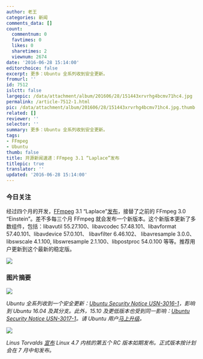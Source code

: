 ```yaml
---
author: 老王
categories: 新闻
comments_data: []
count:
  commentnum: 0
  favtimes: 0
  likes: 0
  sharetimes: 2
  viewnum: 2674
date: '2016-06-28 15:14:00'
editorchoice: false
excerpt: 更多：Ubuntu 全系列收到安全更新。
fromurl: ''
id: 7512
islctt: false
largepic: /data/attachment/album/201606/28/151443xrvrhg4bcmv71hc4.jpg
permalink: /article-7512-1.html
pic: /data/attachment/album/201606/28/151443xrvrhg4bcmv71hc4.jpg.thumb.jpg
related: []
reviewer: ''
selector: ''
summary: 更多：Ubuntu 全系列收到安全更新。
tags:
- FFmpeg
- Ubuntu
thumb: false
title: 开源新闻速递：FFmpeg 3.1 “Laplace”发布
titlepic: true
translator: ''
updated: '2016-06-28 15:14:00'
---
```


### 今日关注


经过四个月的开发，[FFmpeg](https://ffmpeg.org/) 3.1 “Laplace”[发布](https://ffmpeg.org/download.html#release_3.1)，接替了之前的 FFmpeg 3.0 “Einstein”。差不多每三个月 FFmpeg 就会发布一个新版本。这个新版本更新了多数组件，包括：libavutil 55.27.100、libavcodec 57.48.101、libavformat 57.40.101、libavdevice 57.0.101、 libavfilter 6.46.102、 libavresample 3.0.0、 libswscale 4.1.100, libswresample 2.1.100、libpostproc 54.0.100 等等。推荐用户更新到这个最新的稳定版。


![](/data/attachment/album/201606/28/151443xrvrhg4bcmv71hc4.jpg)


### 图片摘要


![](/data/attachment/album/201606/28/145729nu0u3wsaqgam4e32.jpg)


*Ubuntu 全系列收到一个安全更新：[Ubuntu Security Notice USN-3016-1](http://www.ubuntu.com/usn/usn-3016-1/)，影响到 Ubuntu 16.04 及其分支。此外，15.10 及更低版本也受到同一影响：[Ubuntu Security Notice USN-3017-1](http://www.ubuntu.com/usn/usn-3017-1/)。请 Ubuntu 用户[马上升级](https://wiki.ubuntu.com/Security/Upgrades)。*


*![](/data/attachment/album/201606/28/150523x9irnwseaiztbzet.jpg)*


*Linus Torvalds [宣布](http://lkml.iu.edu/hypermail/linux/kernel/1606.3/01385.html) Linux 4.7 内核的第五个 RC 版本如期发布。正式版本按计划会在 7 月中旬发布。*